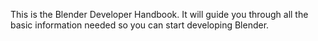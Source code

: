 This is the Blender Developer Handbook. It will guide you through all the basic information needed so you can start developing Blender.